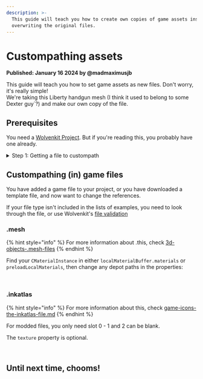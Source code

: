 ```yaml
---
description: >-
  This guide will teach you how to create own copies of game assets instead of
  overwriting the original files.
---
```


# Custompathing assets

**Published: January 16 2024  by @madmaximusjb**

This guide will teach you how to set game assets as new files. Don't worry, it's really simple!\
We're taking this Liberty handgun mesh (I think it used to belong to some Dexter guy\`?) and make our own copy of the file.

## Prerequisites

You need a [Wolvenkit Project](https://app.gitbook.com/s/-MP\_ozZVx2gRZUPXkd4r/wolvenkit-app/usage/wolvenkit-projects). But if you're reading this, you probably have one already.

<details>

<summary>Step 1: Getting a file to custompath</summary>

You can either download a template file (for example, from the [wiki's repository](https://github.com/CDPR-Modding-Documentation/Cyberpunk-Modding-Docs/tree/main/\_resources\_and\_assets/icons)), or simply find a game file and and [add it to your project](https://app.gitbook.com/s/-MP\_ozZVx2gRZUPXkd4r/wolvenkit-app/editor/asset-browser#adding-files-to-projects).

Once you have the file, you can move it wherever you want it, either in the Windows Explorer or in Wolvenkit's [project explorer](https://app.gitbook.com/s/-MP\_ozZVx2gRZUPXkd4r/wolvenkit-app/editor/project-explorer):

<img src="../../../.gitbook/assets/image (184).png" alt="Just remember to change the reference to the mesh or file you want to change." data-size="original">

Once you're done, we can proceed to the next section.

</details>

## Custompathing (in) game files

You have added a game file to your project, or you have downloaded a template file, and now want to change the references.&#x20;

If your file type isn't included in the lists of examples, you need to look through the file, or use Wolvenkit's [file validation](https://app.gitbook.com/s/-MP\_ozZVx2gRZUPXkd4r/wolvenkit-app/file-validation)

### .mesh

{% hint style="info" %}
For more information about .this, check [3d-objects-.mesh-files](../../files-and-what-they-do/3d-objects-.mesh-files/ "mention")
{% endhint %}

Find your `CMaterialInstance` in either `localMaterialBuffer.materials` or `preloadLocalMaterials`, then change any depot paths in the properties:

<figure><img src="../../../.gitbook/assets/custompathing_mesh.png" alt=""><figcaption></figcaption></figure>

### .inkatlas

{% hint style="info" %}
For more information about this, check [game-icons-the-inkatlas-file.md](../../files-and-what-they-do/game-icons-the-inkatlas-file.md "mention")
{% endhint %}

For modded files, you only need slot 0 - 1 and 2 can be blank.

The `texture` property is optional.

<figure><img src="../../../.gitbook/assets/custompathing_inkatlas.png" alt=""><figcaption></figcaption></figure>

## Until next time, chooms!
